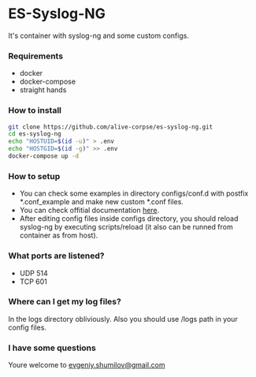 # ES-Syslog-NG

It's container with syslog-ng and some custom configs.

### Requirements
* docker
* docker-compose
* straight hands

### How to install

```sh
git clone https://github.com/alive-corpse/es-syslog-ng.git
cd es-syslog-ng
echo "HOSTUID=$(id -u)" > .env
echo "HOSTGID=$(id -g)" >> .env
docker-compose up -d
```

### How to setup
* You can check some examples in directory configs/conf.d with postfix *.conf_example and make new custom *.conf files.
* You can check offitial documentation [here](https://www.syslog-ng.com/technical-documents/doc/syslog-ng-open-source-edition/3.19/administration-guide).
* After editing config files inside configs directory, you should reload syslog-ng by executing scripts/reload (it also can be runned from container as from host).

### What ports are listened?
* UDP 514
* TCP 601

### Where can I get my log files?
In the logs directory obliviously. Also you should use /logs path in your config files.

### I have some questions
Youre welcome to evgeniy.shumilov@gmail.com
